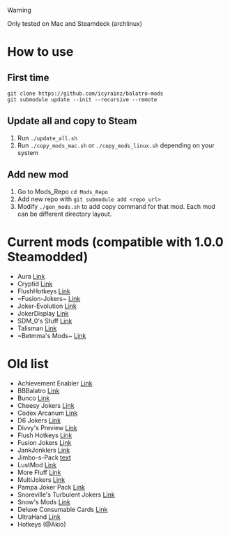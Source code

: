 > [!WARNING]
> Only tested on Mac and Steamdeck (archlinux)

# How to use

## First time

```
git clone https://github.com/icyrainz/balatro-mods
git submodule update --init --recursive --remote
```

## Update all and copy to Steam

1. Run `./update_all.sh`
2. Run `./copy_mods_mac.sh` or `./copy_mods_linux.sh` depending on your system

## Add new mod

1. Go to Mods_Repo `cd Mods_Repo`
2. Add new repo with `git submodule add <repo_url>`
3. Modify `./gen_mods.sh` to add copy command for that mod. Each mod can be different directory layout.

# Current mods (compatible with 1.0.0 Steamodded)

- Aura [Link](https://github.com/MathIsFun0/Aura)
- Cryptid [Link](https://github.com/MathIsFun0/Cryptid)
- FlushHotkeys [Link](https://github.com/Agoraaa/FlushHotkeys)
- ~Fusion-Jokers~ [Link](https://github.com/itayfeder/Fusion-Jokers)
- Joker-Evolution [Link](https://github.com/SDM0/Joker-Evolution)
- JokerDisplay [Link](https://github.com/nh6574/JokerDisplay)
- SDM_0's Stuff [Link](https://github.com/SDM0/Balatro-Mods)
- Talisman [Link](https://github.com/MathIsFun0/Talisman)
- ~Betmma's Mods~ [Link](https://github.com/betmma/my_balatro_mods)

# Old list

- Achievement Enabler [Link](https://github.com/Steamopollys/Steamodded/blob/main/example_mods/Mods/AchievementsEnabler.lua)
- BBBalatro [Link](https://github.com/BBBalatroMod/BBBalatro/tree/main)
- Bunco [Link](https://github.com/Firch/Bunco)
- Cheesy Jokers [Link](https://github.com/ilikecheese0/CheesyJokers)
- Codex Arcanum [Link](https://github.com/itayfeder/Codex-Arcanum)
- D6 Jokers [Link](https://github.com/GauntletGames-2086/D6-Jokers)
- Divvy's Preview [Link](https://github.com/DivvyCr/Balatro-Preview)
- Flush Hotkeys [Link](https://github.com/Agoraaa/FlushHotkeys)
- Fusion Jokers [Link](https://itayfeder.github.io/Fusion-Jokers/)
- JankJonklers [Link](https://github.com/spikeof2010/JankJonklers)
- Jimbo-s-Pack [text](https://github.com/art-muncher/Jimbo-s-Pack)
- LustMod [Link](https://github.com/lusciousdev/LushMod)
- More Fluff [Link](https://notmario.github.io/MoreFluff/)
- MultiJokers [Link](https://github.com/iJohnMaged/multi-jokers)
- Pampa Joker Pack [Link](https://batabata3.github.io/balatro-pampa-joker-pack/)
- Snoreville's Turbulent Jokers [Link](https://snoresville.github.io/snoresville_turbulent_jokers/)
- Snow's Mods [Link](https://rattlingsnow353.github.io/Snow-s-Mods/)
- Deluxe Consumable Cards [Link](https://github.com/JeffVi/DX-Tarots)
- UltraHand [Link](https://github.com/xioxin/BalatroMods)
- Hotkeys (@Akio)
